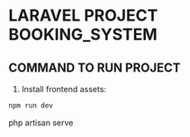 # LARAVEL PROJECT BOOKING_SYSTEM

## COMMAND TO RUN PROJECT

1. Install frontend assets:

```bash
npm run dev

```

php artisan serve
